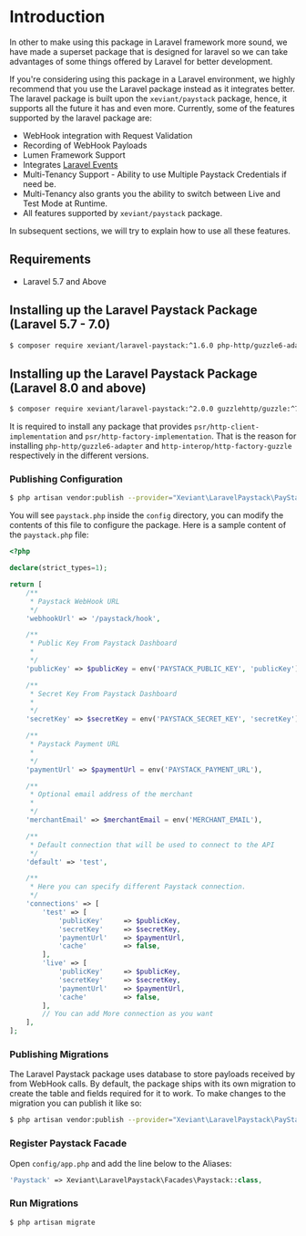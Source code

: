 # Introduction

In other to make using this package in Laravel framework more sound, we have made a superset package that is designed
for laravel so we can take advantages of some things offered by Laravel for better development.

If you're considering using this package in a Laravel environment, we highly recommend that you use the Laravel package instead as it integrates better. The laravel
package is built upon the `xeviant/paystack` package, hence, it supports all the future it has and even more. Currently, some of the features supported by the laravel package are:
- WebHook integration with Request Validation
- Recording of WebHook Payloads
- Lumen Framework Support
- Integrates [Laravel Events][1]
- Multi-Tenancy Support - Ability to use Multiple Paystack Credentials if need be.
- Multi-Tenancy also grants you the ability to switch between Live and Test Mode at Runtime.
- All features supported by `xeviant/paystack` package.

In subsequent sections, we will try to explain how to use all these features.

## Requirements
- Laravel 5.7 and Above

## Installing up the Laravel Paystack Package (Laravel 5.7 - 7.0)

```bash
$ composer require xeviant/laravel-paystack:^1.6.0 php-http/guzzle6-adapter:^2.0
```

## Installing up the Laravel Paystack Package (Laravel 8.0 and above)

```bash
$ composer require xeviant/laravel-paystack:^2.0.0 guzzlehttp/guzzle:^7.0.1 http-interop/http-factory-guzzle:^1.0
```

It is required to install any package that provides `psr/http-client-implementation` and `psr/http-factory-implementation`. That is the reason for installing
`php-http/guzzle6-adapter` and `http-interop/http-factory-guzzle` respectively in the different versions.

### Publishing Configuration

```bash
$ php artisan vendor:publish --provider="Xeviant\LaravelPaystack\PayStackServiceProvider" --tag=config
```

You will see `paystack.php` inside the `config` directory, you can modify the contents of this file to configure the package. Here is a sample content of the `paystack.php` file:

```php
<?php

declare(strict_types=1);

return [
    /**
     * Paystack WebHook URL
     */
    'webhookUrl' => '/paystack/hook',

    /**
     * Public Key From Paystack Dashboard
     *
     */
    'publicKey' => $publicKey = env('PAYSTACK_PUBLIC_KEY', 'publicKey'),

    /**
     * Secret Key From Paystack Dashboard
     *
     */
    'secretKey' => $secretKey = env('PAYSTACK_SECRET_KEY', 'secretKey'),

    /**
     * Paystack Payment URL
     *
     */
    'paymentUrl' => $paymentUrl = env('PAYSTACK_PAYMENT_URL'),

    /**
     * Optional email address of the merchant
     *
     */
    'merchantEmail' => $merchantEmail = env('MERCHANT_EMAIL'),

    /**
     * Default connection that will be used to connect to the API
     */
    'default' => 'test',

    /**
     * Here you can specify different Paystack connection.
     */
    'connections' => [
        'test' => [
            'publicKey'     => $publicKey,
            'secretKey'     => $secretKey,
            'paymentUrl'    => $paymentUrl,
            'cache'         => false,
        ],
        'live' => [
            'publicKey'     => $publicKey,
            'secretKey'     => $secretKey,
            'paymentUrl'    => $paymentUrl,
            'cache'         => false,
        ],
        // You can add More connection as you want
    ],
];
```

### Publishing Migrations
The Laravel Paystack package uses database to store payloads received by from WebHook calls. By default, the package ships with its own migration to create the table and fields required for it to work. To make changes to the migration you can publish it like so:

```bash
$ php artisan vendor:publish --provider="Xeviant\LaravelPaystack\PayStackServiceProvider" --tag=migration
```

### Register Paystack Facade
Open `config/app.php` and add the line below to the Aliases:

```php
'Paystack' => Xeviant\LaravelPaystack\Facades\Paystack::class,
```

### Run Migrations
```bash
$ php artisan migrate
```

[1]: https://laravel.com/5.8/events

